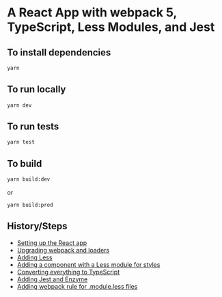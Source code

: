 # A React App with webpack 5, TypeScript, Less Modules, and Jest

## To install dependencies

```bash
yarn
```

## To run locally

```bash
yarn dev
```

## To run tests

```bash
yarn test
```

## To build

```bash
yarn build:dev
```

or

```bash
yarn build:prod
```

## History/Steps

- [Setting up the React app](https://github.com/ashleemboyer/webpack-typescript-jest-less/commit/af60ed8678e349ba6596890f795419011b2bebf8)
- [Upgrading webpack and loaders](https://github.com/ashleemboyer/webpack-typescript-jest-less/commit/4ee89641b96c6999916b4fade7eddeff78acee1f)
- [Adding Less](https://github.com/ashleemboyer/webpack-typescript-jest-less/commit/71c6b5349601d5997b7b24cb06bd312d2b426403)
- [Adding a component with a Less module for styles](https://github.com/ashleemboyer/webpack-typescript-jest-less/commit/8aa2c11281473b91f7af1144270a13ce6af89c7c)
- [Converting everything to TypeScript](https://github.com/ashleemboyer/webpack-typescript-jest-less/commit/2a3c383606f747aad8da73b408c9f37dd3e4f2a3)
- [Adding Jest and Enzyme](https://github.com/ashleemboyer/webpack-typescript-jest-less/commit/7cca2ab4b584dd1c760b56d4f73e502fd761d901)
- [Adding webpack rule for .module.less files](https://github.com/ashleemboyer/webpack-typescript-jest-less/commit/e20cec48cc9f525bcc534decb80aafec03d96f87)
